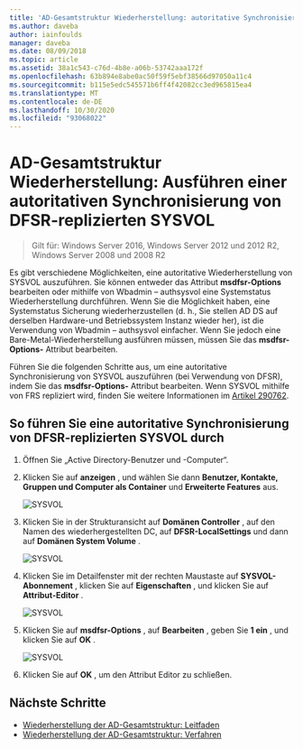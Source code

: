 ```yaml
---
title: 'AD-Gesamtstruktur Wiederherstellung: autoritative Synchronisierung von SYSVOL'
ms.author: daveba
author: iainfoulds
manager: daveba
ms.date: 08/09/2018
ms.topic: article
ms.assetid: 38a1c543-c76d-4b8e-a06b-53742aaa172f
ms.openlocfilehash: 63b894e8abe0ac50f59f5ebf38566d97050a11c4
ms.sourcegitcommit: b115e5edc545571b6ff4f42082cc3ed965815ea4
ms.translationtype: MT
ms.contentlocale: de-DE
ms.lasthandoff: 10/30/2020
ms.locfileid: "93068022"
---
```

# <a name="ad-forest-recovery---performing-an-authoritative-synchronization-of-dfsr-replicated-sysvol"></a>AD-Gesamtstruktur Wiederherstellung: Ausführen einer autoritativen Synchronisierung von DFSR-replizierten SYSVOL

>Gilt für: Windows Server 2016, Windows Server 2012 und 2012 R2, Windows Server 2008 und 2008 R2

Es gibt verschiedene Möglichkeiten, eine autoritative Wiederherstellung von SYSVOL auszuführen. Sie können entweder das Attribut **msdfsr-Options** bearbeiten oder mithilfe von Wbadmin – authsysvol eine Systemstatus Wiederherstellung durchführen. Wenn Sie die Möglichkeit haben, eine Systemstatus Sicherung wiederherzustellen (d. h., Sie stellen AD DS auf derselben Hardware-und Betriebssystem Instanz wieder her), ist die Verwendung von Wbadmin – authsysvol einfacher. Wenn Sie jedoch eine Bare-Metal-Wiederherstellung ausführen müssen, müssen Sie das **msdfsr-Options-** Attribut bearbeiten.

Führen Sie die folgenden Schritte aus, um eine autoritative Synchronisierung von SYSVOL auszuführen (bei Verwendung von DFSR), indem Sie das **msdfsr-Options-** Attribut bearbeiten. Wenn SYSVOL mithilfe von FRS repliziert wird, finden Sie weitere Informationen im [Artikel 290762](https://go.microsoft.com/fwlink/?LinkId=148443).

## <a name="to-perform-an-authoritative-synchronization-of-dfsr-replicated-sysvol"></a>So führen Sie eine autoritative Synchronisierung von DFSR-replizierten SYSVOL durch

1. Öffnen Sie „Active Directory-Benutzer und -Computer“.
2. Klicken Sie auf **anzeigen** , und wählen Sie dann **Benutzer, Kontakte, Gruppen und Computer als Container** und **Erweiterte Features** aus.

   ![SYSVOL](media/AD-Forest-Recovery-Authoritative-Recovery-SYSVOL/sysvol1.png)

3. Klicken Sie in der Strukturansicht auf **Domänen Controller** , auf den Namen des wiederhergestellten DC, auf **DFSR-LocalSettings** und dann auf **Domänen System Volume** .

   ![SYSVOL](media/AD-Forest-Recovery-Authoritative-Recovery-SYSVOL/sysvol2.png)

4. Klicken Sie im Detailfenster mit der rechten Maustaste auf **SYSVOL-Abonnement** , klicken Sie auf **Eigenschaften** , und klicken Sie auf **Attribut-Editor** .

   ![SYSVOL](media/AD-Forest-Recovery-Authoritative-Recovery-SYSVOL/sysvol3.png)

5. Klicken Sie auf **msdfsr-Options** , auf **Bearbeiten** , geben Sie **1 ein** , und klicken Sie auf **OK** .

   ![SYSVOL](media/AD-Forest-Recovery-Authoritative-Recovery-SYSVOL/sysvol4.png)

6. Klicken Sie auf **OK** , um den Attribut Editor zu schließen.

## <a name="next-steps"></a>Nächste Schritte

- [Wiederherstellung der AD-Gesamtstruktur: Leitfaden](AD-Forest-Recovery-Guide.md)
- [Wiederherstellung der AD-Gesamtstruktur: Verfahren](AD-Forest-Recovery-Procedures.md)
